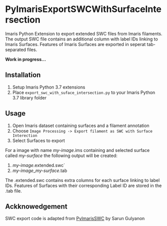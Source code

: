 # PyImarisExportSWCWithSurfaceIntersection
Imaris Python Extension to export extended SWC files from Imaris filaments. The output SWC file contains an additional column with label IDs linking to Imaris Surfaces. Features of Imaris Surfaces are exported in seperat tab-separated files.

**Work in progress...**

## Installation
1. Setup Imaris Python 3.7 extensions 
2. Place `export_swc_with_suface_intersection.py` to your Imaris Python 3.7 library folder

## Usage

1. Open Imaris dataset containing surfaces and a filament annotation
2. Choose `Image Processing -> Export filament as SWC with Surface Interection`
3. Select Surfaces to export

For a image with name *my-image*.ims containing and selected surface called *my-surface* the following output will be created:

1. *my-image*.extended.swc`
2. *my-image*_*my-surface*.tab

The .extended.swc contains extra columns for each surface linking to label IDs. Features of Surfaces with their corresponding Label ID are stored in the .tab file.




## Ackknowedgement
SWC export code is adapted from [PyImarisSWC](https://imaris.oxinst.com/open/view/pyimarisswc) by Sarun Gulyanon